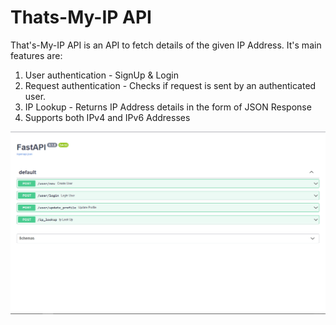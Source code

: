 
# Thats-My-IP API

That's-My-IP API is an API to fetch details of the given IP Address. It's main features are:

1. User authentication - SignUp & Login
2. Request authentication - Checks if request is sent by an authenticated user.
3. IP Lookup - Returns IP Address details in the form of JSON Response
4. Supports both IPv4 and IPv6 Addresses


![alt text](https://github.com/Raghav67816/that-s-my-ip-api/blob/6a9137e9ffe5119f60465af877104d211025114d/Preview.png)
